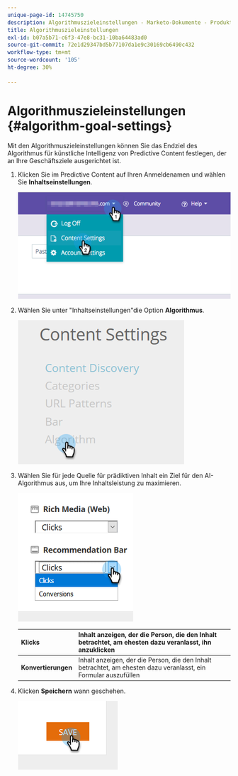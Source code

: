 ```yaml
---
unique-page-id: 14745750
description: Algorithmuszieleinstellungen - Marketo-Dokumente - Produktdokumentation
title: Algorithmuszieleinstellungen
exl-id: b07a5b71-c6f3-47e8-bc31-10ba64483ad0
source-git-commit: 72e1d29347bd5b77107da1e9c30169cb6490c432
workflow-type: tm+mt
source-wordcount: '105'
ht-degree: 30%

---
```


# Algorithmuszieleinstellungen {#algorithm-goal-settings}

Mit den Algorithmuszieleinstellungen können Sie das Endziel des Algorithmus für künstliche Intelligenz von Predictive Content festlegen, der an Ihre Geschäftsziele ausgerichtet ist.

1. Klicken Sie im Predictive Content auf Ihren Anmeldenamen und wählen Sie **Inhaltseinstellungen**.

   ![](assets/1.png)

1. Wählen Sie unter &quot;Inhaltseinstellungen&quot;die Option **Algorithmus**.

   ![](assets/two-1.png)

1. Wählen Sie für jede Quelle für prädiktiven Inhalt ein Ziel für den AI-Algorithmus aus, um Ihre Inhaltsleistung zu maximieren.

   ![](assets/three-new.png)

   | **Klicks** | Inhalt anzeigen, der die Person, die den Inhalt betrachtet, am ehesten dazu veranlasst, ihn anzuklicken |
   |---|---|
   | **Konvertierungen** | Inhalt anzeigen, der die Person, die den Inhalt betrachtet, am ehesten dazu veranlasst, ein Formular auszufüllen |

1. Klicken **Speichern** wann geschehen.

   ![](assets/four.png)
